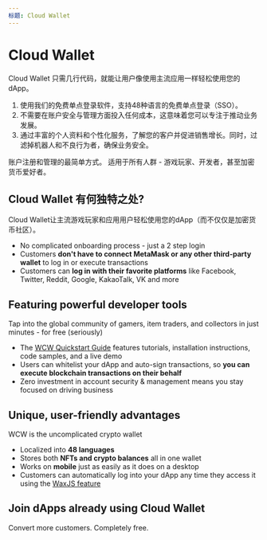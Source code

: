 ```yaml
---
标题: Cloud Wallet 
---
```


# Cloud Wallet 


Cloud Wallet 只需几行代码，就能让用户像使用主流应用一样轻松使用您的 dApp。

1. 使用我们的免费单点登录软件，支持48种语言的免费单点登录（SSO）。
2. 不需要在账户安全与管理方面投入任何成本，这意味着您可以专注于推动业务发展。
3. 通过丰富的个人资料和个性化服务，了解您的客户并促进销售增长。同时，过滤掉机器人和不良行为者，确保业务安全。

账户注册和管理的最简单方式。
适用于所有人群 - 游戏玩家、开发者，甚至加密货币爱好者。

##  Cloud Wallet  有何独特之处?
Cloud Wallet让主流游戏玩家和应用用户轻松使用您的dApp（而不仅仅是加密货币社区）。

* No complicated onboarding process - just a 2 step login
* Customers <b>don't have to connect MetaMask or any other third-party wallet</b> to log in or execute transactions
* Customers can <b>log in with their favorite platforms</b> like Facebook, Twitter, Reddit, Google, KakaoTalk, VK and more

## Featuring powerful developer tools

Tap into the global community of gamers, item traders, and collectors in just minutes - for free (seriously)

* The [WCW Quickstart Guide](/build/cloud-wallet/waxjs/waxjs_qstart) features tutorials, installation instructions, code samples, and a live demo
* Users can whitelist your dApp and auto-sign transactions, so <b>you can execute blockchain transactions on their behalf</b>
* Zero investment in account security & management means you stay focused on driving business

## Unique, user-friendly advantages

WCW is the uncomplicated crypto wallet

* Localized into <b>48 languages</b>
* Stores both <b>NFTs and crypto balances</b> all in one wallet
* Works on <b>mobile</b> just as easily as it does on a desktop
* Customers can automatically log into your dApp any time they access it using the [WaxJS feature](/build/cloud-wallet/waxjs/)

## Join dApps already using Cloud Wallet 

Convert more customers. Completely free.

<ChildTableOfContents :max="2" title="More inside this section" />
